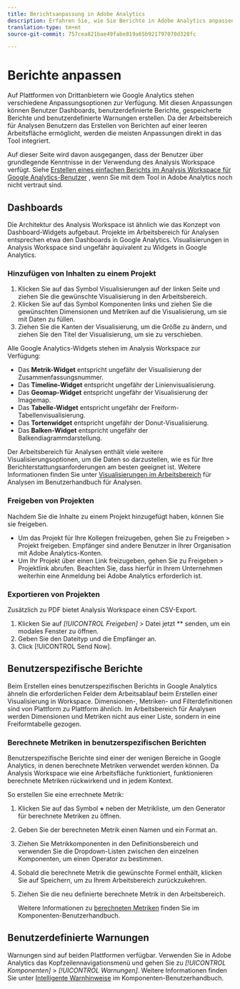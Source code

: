 ```yaml
---
title: Berichtsanpassung in Adobe Analytics
description: Erfahren Sie, wie Sie Berichte in Adobe Analytics anpassen können
translation-type: tm+mt
source-git-commit: 757cea821bae49fabe819a65b921797070d328fc

---
```



# Berichte anpassen

Auf Plattformen von Drittanbietern wie Google Analytics stehen verschiedene Anpassungsoptionen zur Verfügung. Mit diesen Anpassungen können Benutzer Dashboards, benutzerdefinierte Berichte, gespeicherte Berichte und benutzerdefinierte Warnungen erstellen. Da der Arbeitsbereich für Analysen Benutzern das Erstellen von Berichten auf einer leeren Arbeitsfläche ermöglicht, werden die meisten Anpassungen direkt in das Tool integriert.

Auf dieser Seite wird davon ausgegangen, dass der Benutzer über grundlegende Kenntnisse in der Verwendung des Analysis Workspace verfügt. Siehe [Erstellen eines einfachen Berichts im Analysis Workspace für Google Analytics-Benutzer](reports/create-report.md) , wenn Sie mit dem Tool in Adobe Analytics noch nicht vertraut sind.

## Dashboards

Die Architektur des Analysis Workspace ist ähnlich wie das Konzept von Dashboard-Widgets aufgebaut. Projekte im Arbeitsbereich für Analysen entsprechen etwa den Dashboards in Google Analytics. Visualisierungen in Analysis Workspace sind ungefähr äquivalent zu Widgets in Google Analytics.

### Hinzufügen von Inhalten zu einem Projekt

1. Klicken Sie auf das Symbol Visualisierungen auf der linken Seite und ziehen Sie die gewünschte Visualisierung in den Arbeitsbereich.
2. Klicken Sie auf das Symbol Komponenten links und ziehen Sie die gewünschten Dimensionen und Metriken auf die Visualisierung, um sie mit Daten zu füllen.
3. Ziehen Sie die Kanten der Visualisierung, um die Größe zu ändern, und ziehen Sie den Titel der Visualisierung, um sie zu verschieben.

Alle Google Analytics-Widgets stehen im Analysis Workspace zur Verfügung:

* Das **Metrik-Widget** entspricht ungefähr der Visualisierung der Zusammenfassungsnummer.
* Das **Timeline-Widget** entspricht ungefähr der Linienvisualisierung.
* Das **Geomap-Widget** entspricht ungefähr der Visualisierung der Imagemap.
* Das **Tabelle-Widget** entspricht ungefähr der Freiform-Tabellenvisualisierung.
* Das **Tortenwidget** entspricht ungefähr der Donut-Visualisierung.
* Das **Balken-Widget** entspricht ungefähr der Balkendiagrammdarstellung.

Der Arbeitsbereich für Analysen enthält viele weitere Visualisierungsoptionen, um die Daten so darzustellen, wie es für Ihre Berichterstattungsanforderungen am besten geeignet ist. Weitere Informationen finden Sie unter [Visualisierungen im Arbeitsbereich](/help/analyze/analysis-workspace/visualizations/freeform-analysis-visualizations.md) für Analysen im Benutzerhandbuch für Analysen.

### Freigeben von Projekten

Nachdem Sie die Inhalte zu einem Projekt hinzugefügt haben, können Sie sie freigeben.

* Um das Projekt für Ihre Kollegen freizugeben, gehen Sie zu Freigeben &gt; Projekt freigeben. Empfänger sind andere Benutzer in Ihrer Organisation mit Adobe Analytics-Konten.
* Um Ihr Projekt über einen Link freizugeben, gehen Sie zu Freigeben &gt; Projektlink abrufen. Beachten Sie, dass hierfür in Ihrem Unternehmen weiterhin eine Anmeldung bei Adobe Analytics erforderlich ist.

### Exportieren von Projekten

Zusätzlich zu PDF bietet Analysis Workspace einen CSV-Export.

1. Klicken Sie auf *[!UICONTROL Freigeben]* &gt; Datei jetzt ** senden, um ein modales Fenster zu öffnen.
2. Geben Sie den Dateityp und die Empfänger an.
3. Click [!UICONTROL Send Now].

## Benutzerspezifische Berichte

Beim Erstellen eines benutzerspezifischen Berichts in Google Analytics ähneln die erforderlichen Felder dem Arbeitsablauf beim Erstellen einer Visualisierung in Workspace. Dimensionen-, Metriken- und Filterdefinitionen sind von Plattform zu Plattform ähnlich. Im Arbeitsbereich für Analysen werden Dimensionen und Metriken nicht aus einer Liste, sondern in eine Freiformtabelle gezogen.

### Berechnete Metriken in benutzerspezifischen Berichten

Benutzerspezifische Berichte sind einer der wenigen Bereiche in Google Analytics, in denen berechnete Metriken verwendet werden können. Da Analysis Workspace wie eine Arbeitsfläche funktioniert, funktionieren berechnete Metriken rückwirkend und in jedem Kontext.

So erstellen Sie eine errechnete Metrik:

1. Klicken Sie auf das Symbol **+** neben der Metrikliste, um den Generator für berechnete Metriken zu öffnen.
2. Geben Sie der berechneten Metrik einen Namen und ein Format an.
3. Ziehen Sie Metrikkomponenten in den Definitionsbereich und verwenden Sie die Dropdown-Listen zwischen den einzelnen Komponenten, um einen Operator zu bestimmen.
4. Sobald die berechnete Metrik die gewünschte Formel enthält, klicken Sie auf Speichern, um zu Ihrem Arbeitsbereich zurückzukehren.
5. Ziehen Sie die neu definierte berechnete Metrik in den Arbeitsbereich.

   Weitere Informationen zu [berechneten Metriken](/help/components/c-variables/c-metrics/calculated-metric.md) finden Sie im Komponenten-Benutzerhandbuch.

## Benutzerdefinierte Warnungen

Warnungen sind auf beiden Plattformen verfügbar. Verwenden Sie in Adobe Analytics das Kopfzeilennavigationsmenü und gehen Sie zu *[!UICONTROL Komponenten]* &gt; *[!UICONTROL Warnungen]*. Weitere Informationen finden Sie unter [Intelligente Warnhinweise](/help/components/c-alerts/intellligent-alerts.md) im Komponenten-Benutzerhandbuch.
